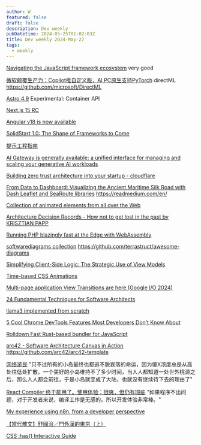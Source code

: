 ```yaml
---
author: W
featured: false
draft: false
description: Dev weekly
pubDatetime: 2024-05-25T01:02:03Z
title: Dev weekly 2024-May-27
tags:
  - weekly
---
```


[Navigating the JavaScript framework ecosystem](https://www.youtube.com/watch?v=XaNqdlfVF-M) very good

[微软颠覆生产力：Copilot推自定义版，AI PC原生支持PyTorch](https://www.jiqizhixin.com/articles/2024-05-22-4) directML https://github.com/microsoft/DirectML

[Astro 4.9](https://astro.build/blog/astro-490/) Experimental: Container API

[Next.js 15 RC](https://nextjs.org/blog/next-15-rc)

[Angular v18 is now available](https://blog.angular.dev/angular-v18-is-now-available-e79d5ac0affe)

[SolidStart 1.0: The Shape of Frameworks to Come](https://www.solidjs.com/blog/solid-start-the-shape-frameworks-to-come)

[提示工程指南](https://www.promptingguide.ai/zh)

[AI Gateway is generally available: a unified interface for managing and scaling your generative AI workloads](https://blog.cloudflare.com/ai-gateway-is-generally-available/)

[Building zero trust architecture into your startup - cloudflare](https://developers.cloudflare.com/reference-architecture/design-guides/zero-trust-for-startups/)

[From Data to Dashboard: Visualizing the Ancient Maritime Silk Road with Dash Leaflet and SeaRoute libraries](https://towardsdatascience.com/from-data-to-dashboard-visualizing-the-ancient-maritime-silk-road-with-dash-leaflet-and-searoute-ac8a521ac4e9) https://readmedium.com/en/

[Collection of animated elements from all over the Web](https://www.webinteractions.gallery/)

[Architecture Decision Records - How not to get lost in the past by KRISZTIAN PAPP](https://www.youtube.com/watch?v=6lUIXJD-lWo)

[Running PHP blazingly fast at the Edge with WebAssembly](https://wasmer.io/posts/running-php-blazingly-fast-at-the-edge-with-wasm)

[softwarediagrams collection](https://softwarediagrams.com/) https://github.com/terrastruct/awesome-diagrams

[Simplifying Client-Side Logic: The Strategic Use of View Models]()

[Time-based CSS Animations](https://yuanchuan.dev/time-based-css-animations)

[Multi-page application View Transitions are here (Google I/O 2024)](https://www.bram.us/2024/05/17/multi-page-application-view-transitions-are-here-google-i-o-2024/)

[24 Fundamental Techniques for Software Architects](https://www.workingsoftware.dev/fundamental-techniques-for-software-architects/#architecture-principles)

[llama3 implemented from scratch](https://github.com/naklecha/llama3-from-scratch)

[5 Cool Chrome DevTools Features Most Developers Don’t Know About](https://javascript.plainenglish.io/5-cool-chrome-devtools-features-most-developers-dont-know-about-cf55d3b46c95)

[Rolldown Fast Rust-based bundler for JavaScript](https://rolldown.rs/)

[arc42 - Software Architecture Canvas in Action](https://canvas.arc42.org/examples) https://github.com/arc42/arc42-template

[网络游民](https://mp.weixin.qq.com/s/j95bG_1pgHCzRr8C82Aviw) "只不过所有的小岛最终也都逃不脱衰落的命运，因为傻X浓度总是从高处往低处扩散。一个美好的小岛维持不了多少时间，当人人都知道一处世外桃源之后，那么人人都会前往，于是小岛就变成了大陆，也就没有继续待下去的理由了"

[React Compiler 终于能用了。使用体验：很爽，但仍有瑕疵](https://mp.weixin.qq.com/s/RBK0cvI4zt-dvyefLMYS-w) "如果程序不出问题，对于开发者来说，编译工作是无感的。所以开发体验非常棒。"

[My experience using n8n, from a developer perspective](https://pixeljets.com/blog/n8n/)

[【當代散文】舒國治／門外漢的東京（上）](https://udn.com/news/story/7272/7970966)

[CSS :has() Interactive Guide](https://ishadeed.com/article/css-has-guide/)

[]()

[]()

[]()

[]()

[]()

[]()

[]()

[]()

[]()

[]()

[]()

[]()

[]()

[]()

[]()

[]()

